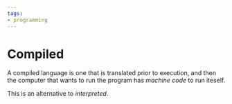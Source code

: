 ```yaml
---
tags:
- programming
---
```

# Compiled
A compiled language is one that is translated prior to execution, and then the computer that wants to run the program has *machine code* to run iteself. 

This is an alternative to *interpreted*.